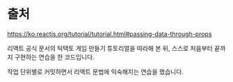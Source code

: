 # 출처
https://ko.reactjs.org/tutorial/tutorial.html#passing-data-through-props

리액트 공식 문서의 틱택토 게임 만들기 튜토리얼을 따라해 본 뒤, 스스로 처음부터 끝까지 구현하는 연습을 한 코드입니다.

작업 단위별로 커밋하면서 리액트 문법에 익숙해지는 연습을 했습니다.
